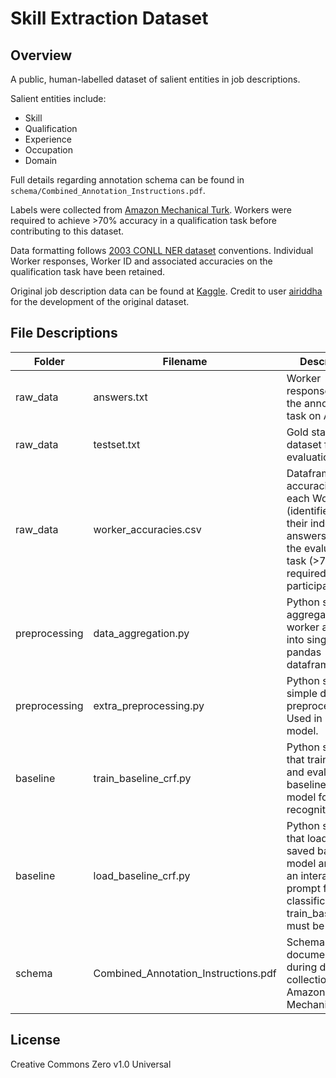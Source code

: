 # Skill Extraction Dataset

## Overview

A public, human-labelled dataset of salient entities in job descriptions. 

Salient entities include: 
  - Skill
  - Qualification
  - Experience
  - Occupation
  - Domain

Full details regarding annotation schema can be found in `schema/Combined_Annotation_Instructions.pdf`.

Labels were collected from [Amazon Mechanical Turk](https://www.mturk.com/). Workers were required to achieve >70% accuracy in a qualification task before contributing to this dataset. 

Data formatting follows [2003 CONLL NER dataset](https://www.clips.uantwerpen.be/conll2003/ner/) conventions. Individual Worker responses, Worker ID and associated accuracies on the qualification task have been retained. 

Original job description data can be found at [Kaggle](https://www.kaggle.com/airiddha/trainrev1). Credit to user [airiddha](https://www.kaggle.com/airiddha) for the development of the original dataset. 

## File Descriptions

| Folder | Filename | Description
| ------ | ------ | ------ |
| raw_data | answers.txt | Worker responses from the annotation task on AMT. |
| raw_data | testset.txt | Gold standard dataset for model evaluation. |
| raw_data | worker_accuracies.csv | Dataframe of the accuracies of each Worker (identified by their index in answers.txt) on the evaluation task (>70% required for participation). |
| preprocessing | data_aggregation.py | Python script for aggregating worker answers into single label pandas dataframe. |
| preprocessing | extra_preprocessing.py | Python script for simple data preprocessing. Used in baseline model. |
| baseline | train_baseline_crf.py | Python script that trains, saves, and evaluates the baseline CRF model for entity recognition. |
| baseline | load_baseline_crf.py | Python script that loads the saved baseline model and offers an interactive prompt for classification. train_baseline_crf must be run first. |
| schema | Combined_Annotation_Instructions.pdf | Schema document used during data collection on Amazon Mechanical Turk. |

## License

Creative Commons Zero v1.0 Universal